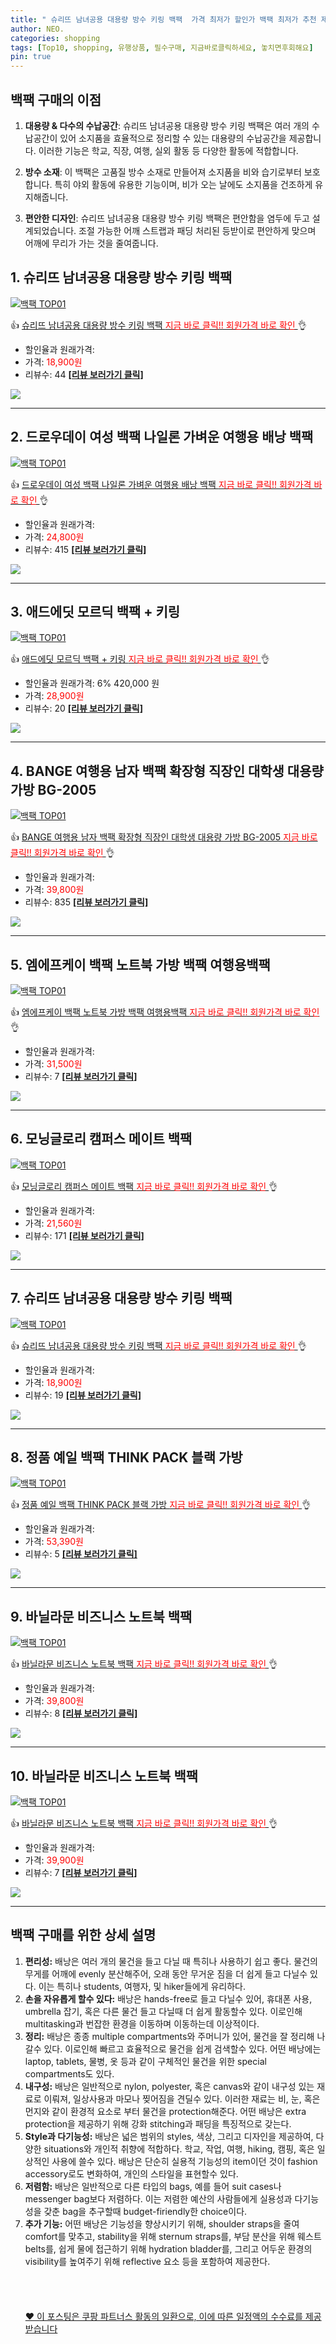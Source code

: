 ```yaml
---
title: " 슈리뜨 남녀공용 대용량 방수 키링 백팩  가격 최저가 할인가 백팩 최저가 추천 제품 비교"
author: NEO.
categories: shopping
tags: [Top10, shopping, 유행상품, 필수구매, 지금바로클릭하세요, 놓치면후회해요]
pin: true
---
```

## 백팩 구매의 이점
1. **대용량 & 다수의 수납공간**: 슈리뜨 남녀공용 대용량 방수 키링 백팩은 여러 개의 수납공간이 있어 소지품을 효율적으로 정리할 수 있는 대용량의 수납공간을 제공합니다. 이러한 기능은 학교, 직장, 여행, 실외 활동 등 다양한 활동에 적합합니다.

2. **방수 소재**: 이 백팩은 고품질 방수 소재로 만들어져 소지품을 비와 습기로부터 보호합니다. 특히 야외 활동에 유용한 기능이며, 비가 오는 날에도 소지품을 건조하게 유지해줍니다.

3. **편안한 디자인**: 슈리뜨 남녀공용 대용량 방수 키링 백팩은 편안함을 염두에 두고 설계되었습니다. 조절 가능한 어깨 스트랩과 패딩 처리된 등받이로 편안하게 맞으며 어깨에 무리가 가는 것을 줄여줍니다.

   

## 1.  슈리뜨 남녀공용 대용량 방수 키링 백팩 

[![백팩 TOP01](https://thumbnail10.coupangcdn.com/thumbnails/remote/490x490ex/image/vendor_inventory/f375/8429104371cc84040d4d84b302f79c9ef26fdbf56c7944fe4165ea6fade3.png)](https://link.coupang.com/re/AFFSDP?lptag=AF3617701&subid=GithubCoopas&pageKey=6481843215&traceid=V0-153&itemId=14192825957&vendorItemId=81438491695)


👍 [ 슈리뜨 남녀공용 대용량 방수 키링 백팩  <font color=red> 지금 바로 클릭!! 회원가격 바로 확인 </font> ](https://link.coupang.com/re/AFFSDP?lptag=AF3617701&subid=GithubCoopas&pageKey=6481843215&traceid=V0-153&itemId=14192825957&vendorItemId=81438491695) 👌 


- 할인율과 원래가격: 
- 가격: <span style='color:red'>18,900원</span>
- 리뷰수: 44  [**[리뷰 보러가기 클릭]**](https://link.coupang.com/re/AFFSDP?lptag=AF3617701&subid=GithubCoopas&pageKey=6481843215&traceid=V0-153&itemId=14192825957&vendorItemId=81438491695)

[![](/discount_price.png)](https://link.coupang.com/re/AFFSDP?lptag=AF3617701&subid=GithubCoopas&pageKey=6481843215&traceid=V0-153&itemId=14192825957&vendorItemId=81438491695)

---


   

## 2.  드로우데이 여성 백팩 나일론 가벼운 여행용 배낭 백팩 

[![백팩 TOP01](https://thumbnail9.coupangcdn.com/thumbnails/remote/490x490ex/image/vendor_inventory/a31e/5c47a4583c5f690671548336e82f3f0ac01fcb8dfaea4e973ca13274fd0c.png)](https://link.coupang.com/re/AFFSDP?lptag=AF3617701&subid=GithubCoopas&pageKey=7710382449&traceid=V0-153&itemId=20667102833&vendorItemId=87489127229)


👍 [ 드로우데이 여성 백팩 나일론 가벼운 여행용 배낭 백팩  <font color=red> 지금 바로 클릭!! 회원가격 바로 확인 </font> ](https://link.coupang.com/re/AFFSDP?lptag=AF3617701&subid=GithubCoopas&pageKey=7710382449&traceid=V0-153&itemId=20667102833&vendorItemId=87489127229) 👌 


- 할인율과 원래가격: 
- 가격: <span style='color:red'>24,800원</span>
- 리뷰수: 415  [**[리뷰 보러가기 클릭]**](https://link.coupang.com/re/AFFSDP?lptag=AF3617701&subid=GithubCoopas&pageKey=7710382449&traceid=V0-153&itemId=20667102833&vendorItemId=87489127229)

[![](/discount_price.png)](https://link.coupang.com/re/AFFSDP?lptag=AF3617701&subid=GithubCoopas&pageKey=7710382449&traceid=V0-153&itemId=20667102833&vendorItemId=87489127229)

---


   

## 3.  애드에딧 모르딕 백팩 + 키링 

[![백팩 TOP01](https://thumbnail10.coupangcdn.com/thumbnails/remote/490x490ex/image/retail/images/13127573029058572-909fef71-ebc7-4234-9493-a70736ab27bf.jpg)](https://link.coupang.com/re/AFFSDP?lptag=AF3617701&subid=GithubCoopas&pageKey=5876810289&traceid=V0-153&itemId=10297413871&vendorItemId=70005414885)


👍 [ 애드에딧 모르딕 백팩 + 키링  <font color=red> 지금 바로 클릭!! 회원가격 바로 확인 </font> ](https://link.coupang.com/re/AFFSDP?lptag=AF3617701&subid=GithubCoopas&pageKey=5876810289&traceid=V0-153&itemId=10297413871&vendorItemId=70005414885) 👌 


- 할인율과 원래가격: 6%  420,000   원
- 가격: <span style='color:red'>28,900원</span>
- 리뷰수: 20  [**[리뷰 보러가기 클릭]**](https://link.coupang.com/re/AFFSDP?lptag=AF3617701&subid=GithubCoopas&pageKey=5876810289&traceid=V0-153&itemId=10297413871&vendorItemId=70005414885)

[![](/discount_price.png)](https://link.coupang.com/re/AFFSDP?lptag=AF3617701&subid=GithubCoopas&pageKey=5876810289&traceid=V0-153&itemId=10297413871&vendorItemId=70005414885)

---


   

## 4.  BANGE 여행용 남자 백팩 확장형 직장인 대학생 대용량 가방 BG-2005 

[![백팩 TOP01](https://thumbnail10.coupangcdn.com/thumbnails/remote/490x490ex/image/vendor_inventory/47f0/b8f5e71ff62578c32a9e74f833bbad4c1907dde2d7619c9b1624bbbbc691.jpg)](https://link.coupang.com/re/AFFSDP?lptag=AF3617701&subid=GithubCoopas&pageKey=7506896461&traceid=V0-153&itemId=19662149119&vendorItemId=86917254588)


👍 [ BANGE 여행용 남자 백팩 확장형 직장인 대학생 대용량 가방 BG-2005  <font color=red> 지금 바로 클릭!! 회원가격 바로 확인 </font> ](https://link.coupang.com/re/AFFSDP?lptag=AF3617701&subid=GithubCoopas&pageKey=7506896461&traceid=V0-153&itemId=19662149119&vendorItemId=86917254588) 👌 


- 할인율과 원래가격: 
- 가격: <span style='color:red'>39,800원</span>
- 리뷰수: 835  [**[리뷰 보러가기 클릭]**](https://link.coupang.com/re/AFFSDP?lptag=AF3617701&subid=GithubCoopas&pageKey=7506896461&traceid=V0-153&itemId=19662149119&vendorItemId=86917254588)

[![](/discount_price.png)](https://link.coupang.com/re/AFFSDP?lptag=AF3617701&subid=GithubCoopas&pageKey=7506896461&traceid=V0-153&itemId=19662149119&vendorItemId=86917254588)

---


   

## 5.  엠에프케이 백팩 노트북 가방 백팩 여행용백팩 

[![백팩 TOP01](https://thumbnail7.coupangcdn.com/thumbnails/remote/490x490ex/image/vendor_inventory/3ba7/ad69b14e521e53e9f25b6f6d0fa1be3d769b8d2f6404782530c2e708e518.jpg)](https://link.coupang.com/re/AFFSDP?lptag=AF3617701&subid=GithubCoopas&pageKey=7321008141&traceid=V0-153&itemId=18776725211&vendorItemId=86056210869)


👍 [ 엠에프케이 백팩 노트북 가방 백팩 여행용백팩  <font color=red> 지금 바로 클릭!! 회원가격 바로 확인 </font> ](https://link.coupang.com/re/AFFSDP?lptag=AF3617701&subid=GithubCoopas&pageKey=7321008141&traceid=V0-153&itemId=18776725211&vendorItemId=86056210869) 👌 


- 할인율과 원래가격: 
- 가격: <span style='color:red'>31,500원</span>
- 리뷰수: 7  [**[리뷰 보러가기 클릭]**](https://link.coupang.com/re/AFFSDP?lptag=AF3617701&subid=GithubCoopas&pageKey=7321008141&traceid=V0-153&itemId=18776725211&vendorItemId=86056210869)

[![](/discount_price.png)](https://link.coupang.com/re/AFFSDP?lptag=AF3617701&subid=GithubCoopas&pageKey=7321008141&traceid=V0-153&itemId=18776725211&vendorItemId=86056210869)

---


   

## 6.  모닝글로리 캠퍼스 메이트 백팩 

[![백팩 TOP01](https://thumbnail10.coupangcdn.com/thumbnails/remote/490x490ex/image/retail/images/380901683553040-74d0adf8-1fd7-4d5b-9286-f5792427fb65.jpg)](https://link.coupang.com/re/AFFSDP?lptag=AF3617701&subid=GithubCoopas&pageKey=6080941461&traceid=V0-153&itemId=11272272255&vendorItemId=78549164899)


👍 [ 모닝글로리 캠퍼스 메이트 백팩  <font color=red> 지금 바로 클릭!! 회원가격 바로 확인 </font> ](https://link.coupang.com/re/AFFSDP?lptag=AF3617701&subid=GithubCoopas&pageKey=6080941461&traceid=V0-153&itemId=11272272255&vendorItemId=78549164899) 👌 


- 할인율과 원래가격: 
- 가격: <span style='color:red'>21,560원</span>
- 리뷰수: 171  [**[리뷰 보러가기 클릭]**](https://link.coupang.com/re/AFFSDP?lptag=AF3617701&subid=GithubCoopas&pageKey=6080941461&traceid=V0-153&itemId=11272272255&vendorItemId=78549164899)

[![](/discount_price.png)](https://link.coupang.com/re/AFFSDP?lptag=AF3617701&subid=GithubCoopas&pageKey=6080941461&traceid=V0-153&itemId=11272272255&vendorItemId=78549164899)

---


   

## 7.  슈리뜨 남녀공용 대용량 방수 키링 백팩 

[![백팩 TOP01](https://thumbnail10.coupangcdn.com/thumbnails/remote/490x490ex/image/vendor_inventory/f375/8429104371cc84040d4d84b302f79c9ef26fdbf56c7944fe4165ea6fade3.png)](https://link.coupang.com/re/AFFSDP?lptag=AF3617701&subid=GithubCoopas&pageKey=6481843215&traceid=V0-153&itemId=14192825957&vendorItemId=81438491695)


👍 [ 슈리뜨 남녀공용 대용량 방수 키링 백팩  <font color=red> 지금 바로 클릭!! 회원가격 바로 확인 </font> ](https://link.coupang.com/re/AFFSDP?lptag=AF3617701&subid=GithubCoopas&pageKey=6481843215&traceid=V0-153&itemId=14192825957&vendorItemId=81438491695) 👌 


- 할인율과 원래가격: 
- 가격: <span style='color:red'>18,900원</span>
- 리뷰수: 19  [**[리뷰 보러가기 클릭]**](https://link.coupang.com/re/AFFSDP?lptag=AF3617701&subid=GithubCoopas&pageKey=6481843215&traceid=V0-153&itemId=14192825957&vendorItemId=81438491695)

[![](/discount_price.png)](https://link.coupang.com/re/AFFSDP?lptag=AF3617701&subid=GithubCoopas&pageKey=6481843215&traceid=V0-153&itemId=14192825957&vendorItemId=81438491695)

---


   

## 8.  정품 예일 백팩 THINK PACK 블랙 가방 

[![백팩 TOP01](https://thumbnail7.coupangcdn.com/thumbnails/remote/490x490ex/image/vendor_inventory/7aed/2face89fcfc5a53ce71ca8e982dd2fdb46c1042c08109f7a7c30d700c932.jpg)](https://link.coupang.com/re/AFFSDP?lptag=AF3617701&subid=GithubCoopas&pageKey=7628894326&traceid=V0-153&itemId=20242708922&vendorItemId=87331043430)


👍 [ 정품 예일 백팩 THINK PACK 블랙 가방  <font color=red> 지금 바로 클릭!! 회원가격 바로 확인 </font> ](https://link.coupang.com/re/AFFSDP?lptag=AF3617701&subid=GithubCoopas&pageKey=7628894326&traceid=V0-153&itemId=20242708922&vendorItemId=87331043430) 👌 


- 할인율과 원래가격: 
- 가격: <span style='color:red'>53,390원</span>
- 리뷰수: 5  [**[리뷰 보러가기 클릭]**](https://link.coupang.com/re/AFFSDP?lptag=AF3617701&subid=GithubCoopas&pageKey=7628894326&traceid=V0-153&itemId=20242708922&vendorItemId=87331043430)

[![](/discount_price.png)](https://link.coupang.com/re/AFFSDP?lptag=AF3617701&subid=GithubCoopas&pageKey=7628894326&traceid=V0-153&itemId=20242708922&vendorItemId=87331043430)

---


   

## 9.  바닐라문 비즈니스 노트북 백팩 

[![백팩 TOP01](https://thumbnail10.coupangcdn.com/thumbnails/remote/490x490ex/image/retail/images/3620093382794290-0ca4acb3-3835-48e4-ad79-d1233110d851.png)](https://link.coupang.com/re/AFFSDP?lptag=AF3617701&subid=GithubCoopas&pageKey=6669593463&traceid=V0-153&itemId=15032059830&vendorItemId=82254679097)


👍 [ 바닐라문 비즈니스 노트북 백팩  <font color=red> 지금 바로 클릭!! 회원가격 바로 확인 </font> ](https://link.coupang.com/re/AFFSDP?lptag=AF3617701&subid=GithubCoopas&pageKey=6669593463&traceid=V0-153&itemId=15032059830&vendorItemId=82254679097) 👌 


- 할인율과 원래가격: 
- 가격: <span style='color:red'>39,800원</span>
- 리뷰수: 8  [**[리뷰 보러가기 클릭]**](https://link.coupang.com/re/AFFSDP?lptag=AF3617701&subid=GithubCoopas&pageKey=6669593463&traceid=V0-153&itemId=15032059830&vendorItemId=82254679097)

[![](/discount_price.png)](https://link.coupang.com/re/AFFSDP?lptag=AF3617701&subid=GithubCoopas&pageKey=6669593463&traceid=V0-153&itemId=15032059830&vendorItemId=82254679097)

---


   

## 10.  바닐라문 비즈니스 노트북 백팩 

[![백팩 TOP01](https://thumbnail6.coupangcdn.com/thumbnails/remote/490x490ex/image/retail/images/1757128688042591-9a74f669-c68f-469f-9390-2686b9fd92fb.png)](https://link.coupang.com/re/AFFSDP?lptag=AF3617701&subid=GithubCoopas&pageKey=6669593463&traceid=V0-153&itemId=15339905262&vendorItemId=85697454249)


👍 [ 바닐라문 비즈니스 노트북 백팩  <font color=red> 지금 바로 클릭!! 회원가격 바로 확인 </font> ](https://link.coupang.com/re/AFFSDP?lptag=AF3617701&subid=GithubCoopas&pageKey=6669593463&traceid=V0-153&itemId=15339905262&vendorItemId=85697454249) 👌 


- 할인율과 원래가격: 
- 가격: <span style='color:red'>39,900원</span>
- 리뷰수: 7  [**[리뷰 보러가기 클릭]**](https://link.coupang.com/re/AFFSDP?lptag=AF3617701&subid=GithubCoopas&pageKey=6669593463&traceid=V0-153&itemId=15339905262&vendorItemId=85697454249)

[![](/discount_price.png)](https://link.coupang.com/re/AFFSDP?lptag=AF3617701&subid=GithubCoopas&pageKey=6669593463&traceid=V0-153&itemId=15339905262&vendorItemId=85697454249)

---
## 백팩 구매를 위한 상세 설명
1. **편리성:** 배낭은 여러 개의 물건을 들고 다닐 때 특히나 사용하기 쉽고 좋다. 물건의 무게를 어깨에 evenly 분산해주어, 오래 동안 무거운 짐을 더 쉽게 들고 다닐수 있다. 이는 특히나 students, 여행자, 및 hiker들에게 유리하다.
2. **손을 자유롭게 할수 있다:** 배낭은 hands-free로 들고 다닐수 있어, 휴대폰 사용, umbrella 잡기, 혹은 다른 물건 들고 다닐때 더 쉽게 활동할수 있다. 이로인해 multitasking과 번잡한 환경을 이동하며 이동하는데 이상적이다.
3. **정리:** 배낭은 종종 multiple compartments와 주머니가 있어, 물건을 잘 정리해 나갈수 있다. 이로인해 빠르고 효율적으로 물건을 쉽게 검색할수 있다. 어떤 배낭에는 laptop, tablets, 물병, 옷 등과 같이 구체적인 물건을 위한 special compartments도 있다.
4. **내구성:** 배낭은 일반적으로 nylon, polyester, 혹은 canvas와 같이 내구성 있는 재료로 이뤄져, 일상사용과 마모나 찢어짐을 견딜수 있다. 이러한 재료는 비, 눈, 혹은 먼지와 같이 환경적 요소로 부터 물건을 protection해준다. 어떤 배낭은 extra protection을 제공하기 위해 강화 stitching과 패딩을 특징적으로 갖는다. 
5. **Style과 다기능성:** 배낭은 넓은 범위의 styles, 색상, 그리고 디자인을 제공하여, 다양한 situations와 개인적 취향에 적합하다. 학교, 작업, 여행, hiking, 캠핑, 혹은 일상적인 사용에 쓸수 있다. 배낭은 단순히 실용적 기능성의 item이던 것이 fashion accessory로도 변화하여, 개인의 스타일을 표현할수 있다.
6. **저렴함:** 배낭은 일반적으로 다른 타입의 bags, 예를 들어 suit cases나 messenger bag보다 저렴하다. 이는 저렴한 예산의 사람들에게 실용성과 다기능성을 갖춘 bag을 추구할때 budget-firiendly한 choice이다.
7. **추가 기능:** 어떤 배낭은 기능성을 향상시키기 위해, shoulder straps을 줄여 comfort를 맞추고, stability을 위해 sternum straps를, 부담 분산을 위해 웨스트 belts를, 쉽게 물에 접근하기 위해 hydration bladder를, 그리고 어두운 환경의 visibility를 높여주기 위해 reflective 요소 등을 포함하여 제공한다.<br><br><br><br><br> [ ❤  이 포스팅은 쿠팡 파트너스 활동의 일환으로, 이에 따른 일정액의 수수료를 제공받습니다](https://link.coupang.com/a/bcEFyh)